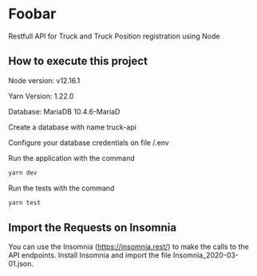 # Foobar

Restfull API for Truck and Truck Position registration using Node

## How to execute this project

Node version: v12.16.1

Yarn Version: 1.22.0

Database: MariaDB 10.4.6-MariaD

Create a database with name truck-api

Configure your database credentials on file /.env

Run the application with the command
```bash
yarn dev
```

Run the tests with the command
```bash
yarn test
```

## Import the Requests on Insomnia
You can use the Insomnia (https://insomnia.rest/) to make the calls to the API endpoints.
Install Insomnia and import the file Insomnia_2020-03-01.json.


